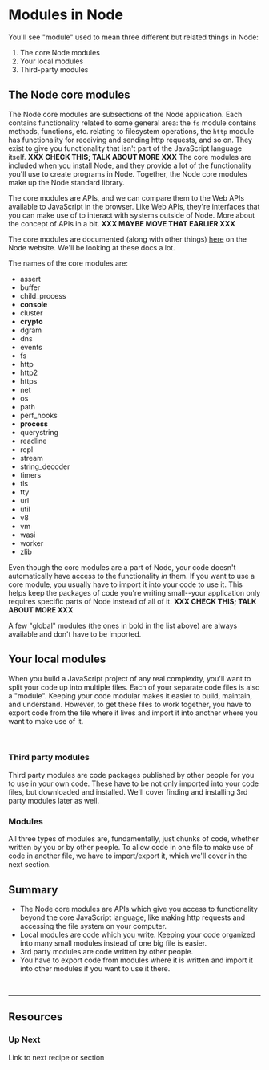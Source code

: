 # Modules in Node

You'll see "module" used to mean three different but related things in Node: 
1) The core Node modules
2) Your local modules
3) Third-party modules

## The Node core modules

The Node core modules are subsections of the Node application. Each contains functionality related to some general area: the `fs` module contains methods, functions, etc. relating to filesystem operations, the `http` module has functionality for receiving and sending http requests, and so on. They exist to give you functionality that isn't part of the JavaScript language itself. **XXX CHECK THIS; TALK ABOUT MORE XXX** The core modules are included when you install Node, and they provide a lot of the functionality you'll use to create programs in Node. Together, the Node core modules make up the Node standard library. 

The core modules are APIs, and we can compare them to the Web APIs available to JavaScript in the browser. Like Web APIs, they're interfaces that you can make use of to interact with systems outside of Node. More about the concept of APIs in a bit. **XXX MAYBE MOVE THAT EARLIER XXX**

The core modules are documented (along with other things) [here](https://nodejs.org/docs/latest/api/) on the Node website. We'll be looking at these docs a lot. 

The names of the core modules are: 
* assert
* buffer
* child_process
* **console**
* cluster
* **crypto**
* dgram
* dns
* events
* fs
* http
* http2
* https
* net
* os
* path
* perf_hooks
* **process**
* querystring
* readline
* repl
* stream
* string_decoder
* timers
* tls
* tty
* url
* util
* v8
* vm
* wasi
* worker
* zlib
  
Even though the core modules are a part of Node, your code doesn't automatically have access to the functionality _in_ them. If you want to use a core module, you usually have to import it into your code to use it. This helps keep the packages of code you're writing small--your application only requires specific parts of Node instead of all of it. **XXX CHECK THIS; TALK ABOUT MORE XXX**

A few "global" modules (the ones in bold in the list above) are always available and don't have to be imported. 

## Your local modules

When you build a JavaScript project of any real complexity, you'll want to split your code up into multiple files. Each of your separate code files is also a "module". Keeping your code modular makes it easier to build, maintain, and understand. However, to get these files to work together, you have to export code from the file where it lives and import it into another where you want to make use of it.

&nbsp;

### Third party modules

Third party modules are code packages published by other people for you to use in your own code. These have to be not only imported into your code files, but downloaded and installed. We'll cover finding and installing 3rd party modules later as well.

### Modules

All three types of modules are, fundamentally, just chunks of code, whether written by you or by other people. To allow code in one file to make use of code in another file, we have to import/export it, which we'll cover in the next section.
&nbsp;

## Summary 
* The Node core modules are APIs which give you access to functionality beyond the core JavaScript language, like making http requests and accessing the file system on your computer.
* Local modules are code which you write. Keeping your code organized into many small modules instead of one big file is easier.
* 3rd party modules are code written by other people.
* You have to export code from modules where it is written and import it into other modules if you want to use it there. 

&nbsp;

___

## Resources

### Up Next

Link to next recipe or section
